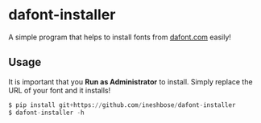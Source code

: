 # dafont-installer
A simple program that helps to install fonts from [dafont.com](https://www.dafont.com/) easily!

## Usage
It is important that you **Run as Administrator** to install. Simply replace the URL of your font and it installs!
```python
$ pip install git+https://github.com/ineshbose/dafont-installer
$ dafont-installer -h
```